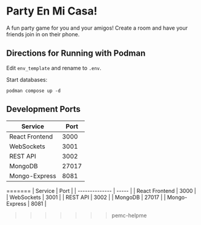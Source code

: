 # Party En Mi Casa!

A fun party game for you and your amigos! Create a room and have your friends join in on their phone.

## Directions for Running with Podman

Edit `env_template` and rename to `.env`.

Start databases:

```
podman compose up -d
```

## Development Ports

| Service | Port |
|---------|------|
| React Frontend | 3000 |
| WebSockets | 3001 |
| REST API | 3002 |
| MongoDB | 27017 |
| Mongo-Express | 8081 |
=======
| Service        | Port  |
| -------------- | ----- |
| React Frontend | 3000  |
| WebSockets     | 3001  |
| REST API       | 3002  |
| MongoDB        | 27017 |
| Mongo-Express  | 8081  |
>>>>>>> pemc-helpme
